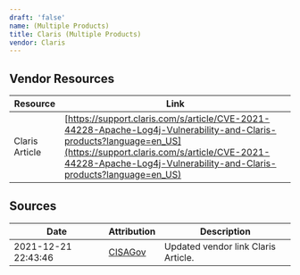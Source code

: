 ```yaml
---
draft: 'false'
name: (Multiple Products)
title: Claris (Multiple Products)
vendor: Claris
---
```


## Vendor Resources
| Resource | Link |
| --- | --- |
| Claris Article | [https://support.claris.com/s/article/CVE-2021-44228-Apache-Log4j-Vulnerability-and-Claris-products?language=en_US](https://support.claris.com/s/article/CVE-2021-44228-Apache-Log4j-Vulnerability-and-Claris-products?language=en_US) |



## Sources
| Date | Attribution | Description |
| --- | --- | --- |
| 2021-12-21 22:43:46 | [CISAGov](https://raw.githubusercontent.com/cisagov/log4j-affected-db/develop/README.md) | Updated vendor link Claris Article.  |
